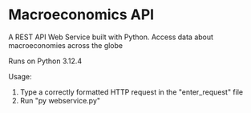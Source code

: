 # Macroeconomics API

A REST API Web Service built with Python. Access data about macroeconomies across the globe

Runs on Python 3.12.4

Usage: 
1. Type a correctly formatted HTTP request in the "enter_request" file
2. Run "py webservice.py"

